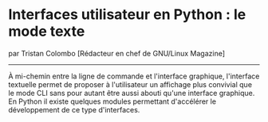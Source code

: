 # Interfaces utilisateur en Python : le mode texte
par Tristan Colombo [Rédacteur en chef de GNU/Linux Magazine]

---

À mi-chemin entre la ligne de commande et l'interface graphique, l'interface textuelle permet de proposer à l'utilisateur un affichage plus convivial que le mode CLI sans pour autant être aussi abouti qu'une interface graphique. En Python il existe quelques modules permettant d'accélérer le développement de ce type d'interfaces.
